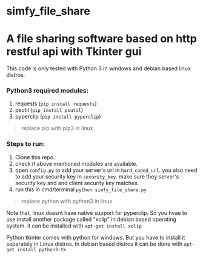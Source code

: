 # simfy_file_share
<h1>A file sharing software based on http restful api with Tkinter gui</h1>

This code is only tested with Python 3 in windows and debian
based linux distros. 

### Python3 required modules:
1. requests (`pip install requests`)
2. psutil (`pip install psutil`)
3. pyperclip (`pip install pyperclip`)
> replace pip with pip3 in linux

### Steps to run:
1. Clone this repo.
2. check if above mentioned modules are available.
3. open `config.py` to add your server's url in 
    `hard_coded_url`. you also need to add your 
    security key in `security_key`. make sure they
    server's security key and and client security key
    matches.
4. run this in cmd/terminal `python simfy_file_share.py` 
>replace python with python3 in linux

Note that, linux doesnt have native support for pyperclip.
So you hvae to use install another package called "xclip"
in debian based operating system. it can be installed with
`apt-get install xclip`

Python tkinter comes with python for windows. But you have to
install it separately in Linux distros. In debian based distros
it can be done with `apt-get install python3-tk`
